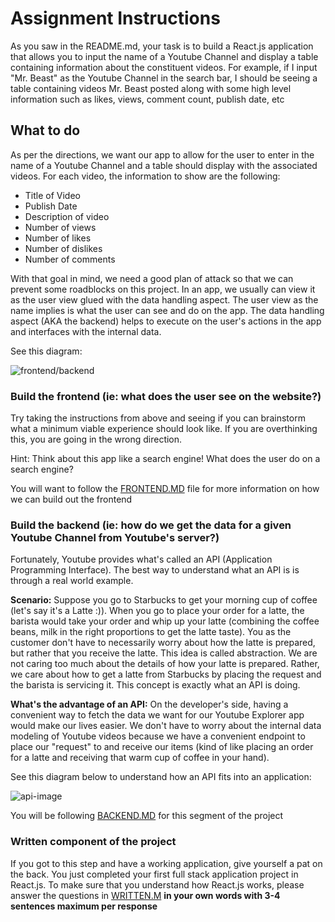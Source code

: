 # Assignment Instructions

As you saw in the README.md, your task is to build a React.js application that allows you to input the name of a Youtube Channel and display a table containing information about the constituent videos. For example, if I input "Mr. Beast" as the Youtube Channel in the search bar, I should be seeing a table containing videos Mr. Beast posted along with some high level information such as likes, views, comment count, publish date, etc


## What to do

As per the directions, we want our app to allow for the user to enter in the name of a Youtube Channel and a table should display with the associated videos. For each video, the information to show are the following:
* Title of Video
* Publish Date
* Description of video
* Number of views
* Number of likes
* Number of dislikes
* Number of comments

With that goal in mind, we need a good plan of attack so that we can prevent some roadblocks on this project. In an app, we usually can view it as the user view glued with the data handling aspect. The user view as the name implies is what the user can see and do on the app. The data handling aspect (AKA the backend) helps to execute on the user's actions in the app and interfaces with the internal data. 

See this diagram:

![frontend/backend](https://www.altexsoft.com/media/2020/01/word-image-67.png)

### Build the frontend (ie: what does the user see on the website?)
Try taking the instructions from above and seeing if you can brainstorm what a minimum viable experience should look like. If you are overthinking this, you are going in the wrong direction.

Hint: Think about this app like a search engine! What does the user do on a search engine?

You will want to follow the [FRONTEND.MD](FRONTEND.MD) file for more information on how we can build out the frontend

### Build the backend (ie: how do we get the data for a given Youtube Channel from Youtube's server?)
Fortunately, Youtube provides what's called an API (Application Programming Interface). The best way to understand what an API is is through a real world example.

**Scenario:** Suppose you go to Starbucks to get your morning cup of coffee (let's say it's a Latte :)). When you go to place your order for a latte, the barista would take your order and whip up your latte (combining the coffee beans, milk in the right proportions to get the latte taste). You as the customer don't have to necessarily worry about how the latte is prepared, but rather that you receive the latte. This idea is called abstraction. We are not caring too much about the details of how your latte is prepared. Rather, we care about how to get a latte from Starbucks by placing the request and the barista is servicing it. This concept is exactly what an API is doing. 

**What's the advantage of an API:** On the developer's side, having a convenient way to fetch the data we want for our Youtube Explorer app would make our lives easier. We don't have to worry about the internal data modeling of Youtube videos because we have a convenient endpoint to place our "request" to and receive our items (kind of like placing an order for a latte and receiving that warm cup of coffee in your hand).

See this diagram below to understand how an API fits into an application:

![api-image](https://lvivity.com/wp-content/uploads/2018/07/how-api-work.jpg)

You will be following [BACKEND.MD](BACKEND.MD) for this segment of the project

### Written component of the project
If you got to this step and have a working application, give yourself a pat on the back. You just completed your first full stack application project in React.js. To make sure that you understand how React.js works, please answer the questions in [WRITTEN.M](WRITTEN.MD) **in your own words with 3-4 sentences maximum per response**

